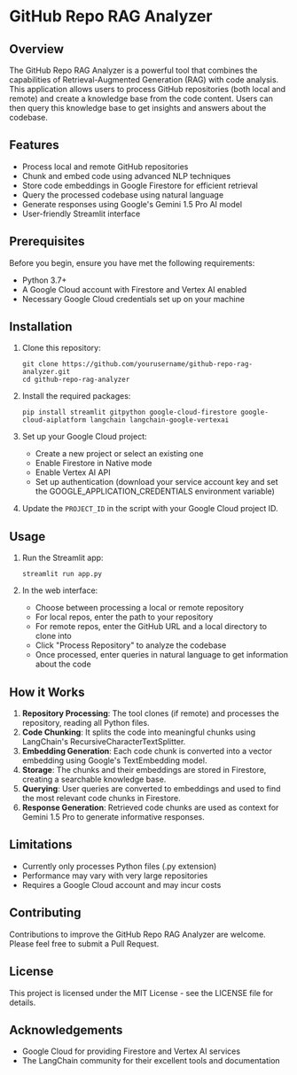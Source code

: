 # GitHub Repo RAG Analyzer

## Overview

The GitHub Repo RAG Analyzer is a powerful tool that combines the capabilities of Retrieval-Augmented Generation (RAG) with code analysis. This application allows users to process GitHub repositories (both local and remote) and create a knowledge base from the code content. Users can then query this knowledge base to get insights and answers about the codebase.

## Features

- Process local and remote GitHub repositories
- Chunk and embed code using advanced NLP techniques
- Store code embeddings in Google Firestore for efficient retrieval
- Query the processed codebase using natural language
- Generate responses using Google's Gemini 1.5 Pro AI model
- User-friendly Streamlit interface

## Prerequisites

Before you begin, ensure you have met the following requirements:

- Python 3.7+
- A Google Cloud account with Firestore and Vertex AI enabled
- Necessary Google Cloud credentials set up on your machine

## Installation

1. Clone this repository:
   ```
   git clone https://github.com/yourusername/github-repo-rag-analyzer.git
   cd github-repo-rag-analyzer
   ```

2. Install the required packages:
   ```
   pip install streamlit gitpython google-cloud-firestore google-cloud-aiplatform langchain langchain-google-vertexai
   ```

3. Set up your Google Cloud project:
   - Create a new project or select an existing one
   - Enable Firestore in Native mode
   - Enable Vertex AI API
   - Set up authentication (download your service account key and set the GOOGLE_APPLICATION_CREDENTIALS environment variable)

4. Update the `PROJECT_ID` in the script with your Google Cloud project ID.

## Usage

1. Run the Streamlit app:
   ```
   streamlit run app.py
   ```

2. In the web interface:
   - Choose between processing a local or remote repository
   - For local repos, enter the path to your repository
   - For remote repos, enter the GitHub URL and a local directory to clone into
   - Click "Process Repository" to analyze the codebase
   - Once processed, enter queries in natural language to get information about the code

## How it Works

1. **Repository Processing**: The tool clones (if remote) and processes the repository, reading all Python files.
2. **Code Chunking**: It splits the code into meaningful chunks using LangChain's RecursiveCharacterTextSplitter.
3. **Embedding Generation**: Each code chunk is converted into a vector embedding using Google's TextEmbedding model.
4. **Storage**: The chunks and their embeddings are stored in Firestore, creating a searchable knowledge base.
5. **Querying**: User queries are converted to embeddings and used to find the most relevant code chunks in Firestore.
6. **Response Generation**: Retrieved code chunks are used as context for Gemini 1.5 Pro to generate informative responses.

## Limitations

- Currently only processes Python files (.py extension)
- Performance may vary with very large repositories
- Requires a Google Cloud account and may incur costs

## Contributing

Contributions to improve the GitHub Repo RAG Analyzer are welcome. Please feel free to submit a Pull Request.

## License

This project is licensed under the MIT License - see the LICENSE file for details.

## Acknowledgements

- Google Cloud for providing Firestore and Vertex AI services
- The LangChain community for their excellent tools and documentation